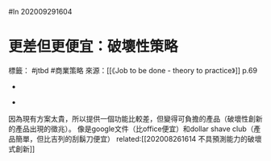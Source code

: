 #ln 202009291604
# 更差但更便宜：破壞性策略
標籤： #jtbd #商業策略 
來源：[[《Job to be done - theory to practice》]] p.69

-

>

-

因為現有方案太貴，所以提供一個功能比較差，但變得可負擔的產品（破壞性創新的產品出現的徵兆）。
像是google文件（比office便宜）和dollar shave club（產品簡單，但比吉列的刮鬍刀便宜）
related:[[202008261614 不具預測能力的破壞式創新]]
